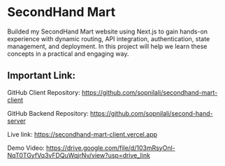 # SecondHand Mart 

Builded my SecondHand Mart website using Next.js to gain hands-on experience with dynamic routing, API integration, authentication, state management, and deployment. In this project will help we learn these concepts in a practical and engaging way.

## Important Link:

GitHub Client Repository: https://github.com/sopnilali/secondhand-mart-client

GitHub Backend Repository: https://github.com/sopnilali/second-hand-server

Live link: https://secondhand-mart-client.vercel.app

Demo Video:  https://drive.google.com/file/d/103mRsyOnl-NqT0TGyfVq3vFDQuWqjrNv/view?usp=drive_link